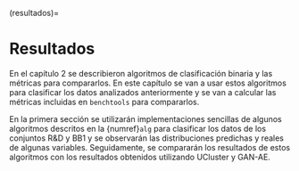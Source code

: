(resultados)=
# Resultados
En el capítulo 2 se describieron algoritmos de clasificación binaria y las métricas para compararlos. En este capítulo se van a usar estos algoritmos para clasificar los datos analizados anteriormente y se van a calcular las métricas incluidas en `benchtools` para compararlos. 

En la primera sección se utilizarán implementaciones sencillas de algunos algoritmos descritos en la {numref}`alg` para clasificar los datos de los conjuntos R&D y BB1 y se observarán las distribuciones predichas y reales de algunas variables. Seguidamente, se compararán los resultados de estos algoritmos con los resultados obtenidos utilizando UCluster y GAN-AE.